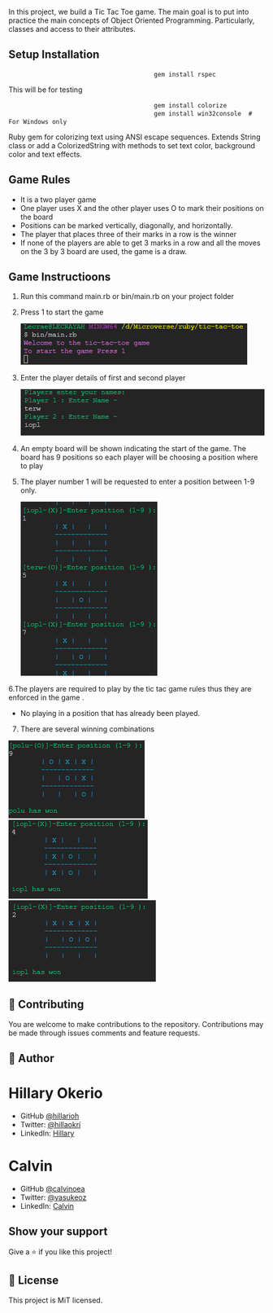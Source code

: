 In this project, we build a Tic Tac Toe game. The main goal is to put into practice the main concepts of Object Oriented Programming. Particularly, classes and access to their attributes.

## Setup Installation

                                            gem install rspec

This will be for testing

                                            gem install colorize
                                            gem install win32console  # For Windows only

Ruby gem for colorizing text using ANSI escape sequences. Extends String class or add a ColorizedString with methods to set text color, background color and text effects.

## Game Rules

- It is a two player game
- One player uses X and the other player uses O to mark their positions on the board
- Positions can be marked vertically, diagonally, and horizontally.
- The player that places three of their marks in a row is the winner
- If none of the players are able to get 3 marks in a row and all the moves on the 3 by 3 board are used, the game is a draw.

## Game Instructioons

1. Run this command main.rb or bin/main.rb on your project folder
2. Press 1 to start the game

   ![welcome](./welcome.png)

3. Enter the player details of first and second player

   ![player](./player.png)

4. An empty board will be shown indicating the start of the game. The board has 9 positions so each player will be choosing a position where to play
5. The player number 1 will be requested to enter a position between 1-9 only.

   ![position](./position.png)

6.The players are required to play by the tic tac game rules thus they are enforced in the game .

- No playing in a position that has already been played.

7. There are several winning combinations

![diagonal win](./win_d.png)
![Vertical win](./win_h.png)
![Horizontal win](./win_v.png)

## 🤝 Contributing

You are welcome to make contributions to the repository. Contributions may be made through issues comments and feature requests.

## 👤 Author

# Hillary Okerio

- GitHub [@hillarioh](https://github.com/hillarioh/)
- Twitter: [@hillaokri](https://twitter.com/hillaokri)
- LinkedIn: [Hillary](https://www.linkedin.com/in/hillaryokerio/)

# Calvin

- GitHub [@calvinoea](https://github.com/calvinoea/)
- Twitter: [@yasukeoz](https://twitter.com/yasukeoz)
- LinkedIn: [Calvin](https://www.linkedin.com/in/calvin-ebun-amu-9b200017a/)

## Show your support

Give a ⭐️ if you like this project!

## 📝 License

This project is MiT licensed.
